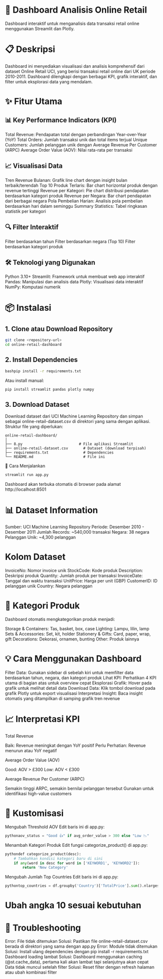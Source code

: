 # 🛒 Dashboard Analisis Online Retail
Dashboard interaktif untuk menganalisis data transaksi retail online menggunakan Streamlit dan Plotly.

# 📋 Deskripsi
Dashboard ini menyediakan visualisasi dan analisis komprehensif dari dataset Online Retail UCI, yang berisi transaksi retail online dari UK periode 2010-2011. Dashboard dilengkapi dengan berbagai KPI, grafik interaktif, dan filter untuk eksplorasi data yang mendalam.

# ✨ Fitur Utama

## 📊 Key Performance Indicators (KPI)

Total Revenue: Pendapatan total dengan perbandingan Year-over-Year (YoY)
Total Orders: Jumlah transaksi unik dan total items terjual
Unique Customers: Jumlah pelanggan unik dengan Average Revenue Per Customer (ARPC)
Average Order Value (AOV): Nilai rata-rata per transaksi

## 📈 Visualisasi Data

Tren Revenue Bulanan: Grafik line chart dengan insight bulan terbaik/terendah
Top 10 Produk Terlaris: Bar chart horizontal produk dengan revenue tertinggi
Revenue per Kategori: Pie chart distribusi pendapatan berdasarkan kategori produk
Revenue per Negara: Bar chart pendapatan dari berbagai negara
Pola Pembelian Harian: Analisis pola pembelian berdasarkan hari dalam seminggu
Summary Statistics: Tabel ringkasan statistik per kategori

## 🔍 Filter Interaktif

Filter berdasarkan tahun
Filter berdasarkan negara (Top 10)
Filter berdasarkan kategori produk

## 🛠️ Teknologi yang Digunakan

Python 3.10+
Streamlit: Framework untuk membuat web app interaktif
Pandas: Manipulasi dan analisis data
Plotly: Visualisasi data interaktif
NumPy: Komputasi numerik



# 📦 Instalasi

## 1. Clone atau Download Repository
```bash
git clone <repository-url>
cd online-retail-dashboard
```
## 2. Install Dependencies
```bash
bashpip install -r requirements.txt
```
Atau install manual:
```bash
pip install streamlit pandas plotly numpy
```
## 3. Download Dataset
Download dataset dari UCI Machine Learning Repository dan simpan sebagai online-retail-dataset.csv di direktori yang sama dengan aplikasi.
Struktur file yang diperlukan:
```text
online-retail-dashboard/
│
├── 8.py                          # File aplikasi Streamlit
├── online-retail-dataset.csv       # Dataset (download terpisah)
├── requirements.txt                # Dependencies
└── README.md                       # File ini
```
🚀 Cara Menjalankan

```bash
streamlit run app.py
```
Dashboard akan terbuka otomatis di browser pada alamat http://localhost:8501

# 📊 Dataset Information

Sumber: UCI Machine Learning Repository
Periode: Desember 2010 - Desember 2011
Jumlah Records: ~540,000 transaksi
Negara: 38 negara
Pelanggan Unik: ~4,300 pelanggan

# Kolom Dataset

InvoiceNo: Nomor invoice unik
StockCode: Kode produk
Description: Deskripsi produk
Quantity: Jumlah produk per transaksi
InvoiceDate: Tanggal dan waktu transaksi
UnitPrice: Harga per unit (GBP)
CustomerID: ID pelanggan unik
Country: Negara pelanggan

# 🎯 Kategori Produk
Dashboard otomatis mengkategorikan produk menjadi:

Storage & Containers: Tas, basket, box, case
Lighting: Lampu, lilin, lamp
Sets & Accessories: Set, kit, holder
Stationery & Gifts: Card, paper, wrap, gift
Decorations: Dekorasi, ornamen, bunting
Other: Produk lainnya

# 💡 Cara Menggunakan Dashboard

Filter Data: Gunakan sidebar di sebelah kiri untuk memfilter data berdasarkan tahun, negara, dan kategori produk
Lihat KPI: Perhatikan 4 KPI utama di bagian atas untuk overview cepat
Eksplorasi Grafik: Hover pada grafik untuk melihat detail data
Download Data: Klik tombol download pada grafik Plotly untuk export visualisasi
Interpretasi Insight: Baca insight otomatis yang ditampilkan di samping grafik tren revenue

# 📈 Interpretasi KPI
Total Revenue

Baik: Revenue meningkat dengan YoY positif
Perlu Perhatian: Revenue menurun atau YoY negatif

Average Order Value (AOV)

Good: AOV > £300
Low: AOV < £300

Average Revenue Per Customer (ARPC)

Semakin tinggi ARPC, semakin bernilai pelanggan tersebut
Gunakan untuk identifikasi high-value customers


# 🔧 Kustomisasi
Mengubah Threshold AOV
Edit baris ini di app.py:
```python
pythonaov_status = "Good 👍" if avg_order_value > 300 else "Low 📉"
```
Menambah Kategori Produk
Edit fungsi categorize_product() di app.py:
```python
pythondef categorize_product(desc):
    # Tambahkan kondisi kategori baru di sini
    if any(word in desc for word in ['KEYWORD1', 'KEYWORD2']):
        return 'New Category'
```
Mengubah Jumlah Top Countries
Edit baris ini di app.py:
```python
pythontop_countries = df.groupby('Country')['TotalPrice'].sum().nlargest(10).index.tolist()
```
# Ubah angka 10 sesuai kebutuhan


# 🐛 Troubleshooting
Error: File tidak ditemukan
Solusi: Pastikan file online-retail-dataset.csv berada di direktori yang sama dengan app.py
Error: Module tidak ditemukan
Solusi: Install ulang dependencies dengan pip install -r requirements.txt
Dashboard loading lambat
Solusi: Dashboard menggunakan caching (@st.cache_data), pertama kali akan lambat tapi selanjutnya akan cepat
Data tidak muncul setelah filter
Solusi: Reset filter dengan refresh halaman atau ubah kombinasi filter
